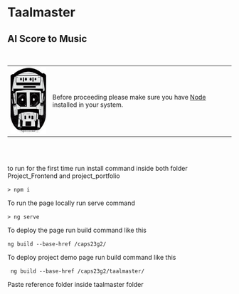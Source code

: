 # Taalmaster

## AI Score to Music

<br>
<table border="0"><tr><td>
<img src="./project_portfolio/src/assets/logo.png" height="150em"/></td><td>Before proceeding please make sure you have <a href="https://nodejs.org/en/" target="_blank">Node</a> installed in your system.</td>
</tr></table>
<br>
<br>

to run for the first time run install command inside both folder Project_Frontend and project_portfolio

```
> npm i
```

To run the page locally run serve command

```
> ng serve
```

To deploy the page run build command like this

```
ng build --base-href /caps23g2/
```

To deploy project demo page run build command like this

```
 ng build --base-href /caps23g2/taalmaster/
```

Paste reference folder inside taalmaster folder
